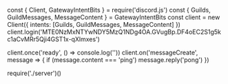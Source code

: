 const { Client, GatewayIntentBits } = require('discord.js')
const { Guilds, GuildMessages, MessageContent } = GatewayIntentBits
const client = new Client({ intents: [Guilds, GuildMessages, MessageContent] })
client.login('MTE0NzMxNTYwNDY5MzQ1NDg4OA.GVugBp.DF4oEC2S1g5kc1aCvMRr5Qji4GST1x-qXlmxes')

client.once('ready', () => console.log(''))
client.on('messageCreate', message => {
  if (message.content === 'ping')
    message.reply('pong')
})

require('./server')()
